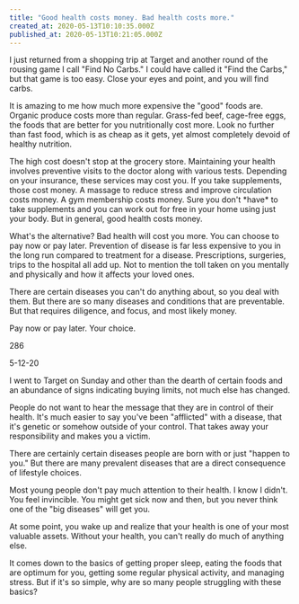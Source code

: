 ```yaml
---
title: "Good health costs money. Bad health costs more."
created_at: 2020-05-13T10:10:35.000Z
published_at: 2020-05-13T10:21:05.000Z
---
```

I just returned from a shopping trip at Target and another round of the rousing game I call "Find No Carbs." I could have called it "Find the Carbs," but that game is too easy. Close your eyes and point, and you will find carbs. 

It is amazing to me how much more expensive the "good" foods are. Organic produce costs more than regular. Grass-fed beef, cage-free eggs, the foods that are better for you nutritionally cost more. Look no further than fast food, which is as cheap as it gets, yet almost completely devoid of healthy nutrition.

The high cost doesn't stop at the grocery store. Maintaining your health involves preventive visits to the doctor along with various tests. Depending on your insurance, these services may cost you. If you take supplements, those cost money. A massage to reduce stress and improve circulation costs money. A gym membership costs money. Sure you don't \*have\* to take supplements and you can work out for free in your home using just your body. But in general, good health costs money. 

What's the alternative? Bad health will cost you more. You can choose to pay now or pay later. Prevention of disease is far less expensive to you in the long run compared to treatment for a disease. Prescriptions, surgeries, trips to the hospital all add up. Not to mention the toll taken on you mentally and physically and how it affects your loved ones.

There are certain diseases you can't do anything about, so you deal with them. But there are so many diseases and conditions that are preventable. But that requires diligence, and focus, and most likely money.

Pay now or pay later. Your choice.

286

5-12-20

I went to Target on Sunday and other than the dearth of certain foods and an abundance of signs indicating buying limits, not much else has changed.

People do not want to hear the message that they are in control of their health. It's much easier to say you've been "afflicted" with a disease, that it's genetic or somehow outside of your control. That takes away your responsibility and makes you a victim. 

There are certainly certain diseases people are born with or just "happen to you." But there are many prevalent diseases that are a direct consequence of lifestyle choices.

Most young people don't pay much attention to their health. I know I didn't. You feel invincible. You might get sick now and then, but you never think one of the "big diseases" will get you.

At some point, you wake up and realize that your health is one of your most valuable assets. Without your health, you can't really do much of anything else. 

It comes down to the basics of getting proper sleep, eating the foods that are optimum for you, getting some regular physical activity, and managing stress. But if it's so simple, why are so many people struggling with these basics?
